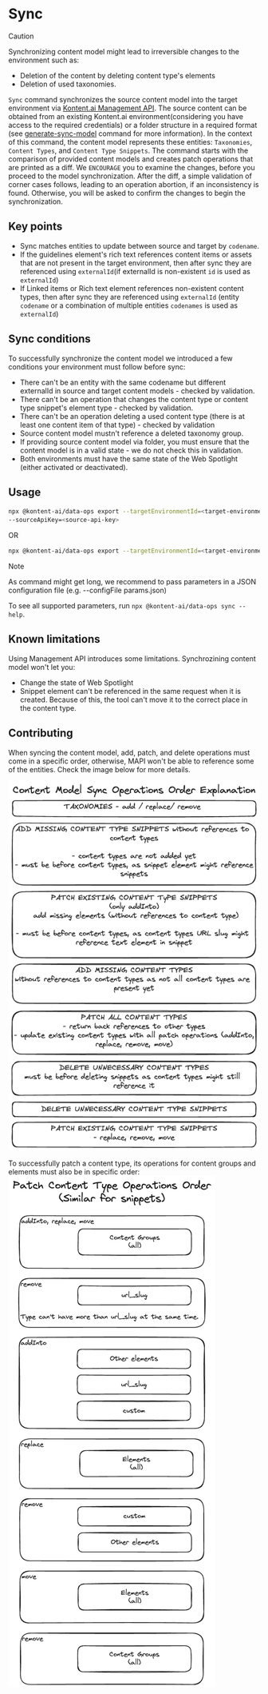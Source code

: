 # Sync
> [!CAUTION] 
> Synchronizing content model might lead to irreversible changes to the environment such as:
> - Deletion of the content by deleting content type's elements
> - Deletion of used taxonomies.

`Sync` command synchronizes the source content model into the target environment via [Kontent.ai Management API](https://kontent.ai/learn/docs/apis/openapi/management-api-v2/). The source content can be obtained from an existing Kontent.ai environment(considering you have access to the required credentials) or a folder structure in a required format (see [generate-sync-model](../generateSyncModel/README.md) command for more information). In the context of this command, the content model represents these entities: `Taxonomies`, `Content Types`, and `Content Type Snippets`. The command starts with the comparison of provided content models and creates patch operations that are printed as a diff. We `ENCOURAGE` you to examine the changes, before you proceed to the model synchronization. After the diff, a simple validation of corner cases follows, leading to an operation abortion, if an inconsistency is found. Otherwise, you will be asked to confirm the changes to begin the synchronization.

## Key points
- Sync matches entities to update between source and target by `codename`.
- If the guidelines element's rich text references content items or assets that are not present in the target environment, then after sync they are referenced using `externalId`(if externalId is non-existent `id` is used as `externalId`)
- If Linked items or Rich text element references non-existent content types, then after sync they are referenced using `externalId` (entity `codename` or a combination of multiple entities `codenames` is used as `externalId`)

## Sync conditions
To successfully synchronize the content model we introduced a few conditions your environment must follow before sync:
- There can't be an entity with the same codename but different externalId in source and target content models - checked by validation.
- There can't be an operation that changes the content type or content type snippet's element type - checked by validation.
- There can't be an operation deleting a used content type (there is at least one content item of that type) - checked by validation
- Source content model mustn't reference a deleted taxonomy group.
- If providing source content model via folder, you must ensure that the content model is in a valid state - we do not check this in validation.
- Both environments must have the same state of the Web Spotlight (either activated or deactivated).

## Usage
```bash
npx @kontent-ai/data-ops export --targetEnvironmentId=<target-environment-id> --targetApiKey=<target-management-API-key> --sourceEnvironmentId=<source-environment-id>
--sourceApiKey=<source-api-key>
```
OR

```bash
npx @kontent-ai/data-ops export --targetEnvironmentId=<target-environment-id> --targetApiKey=<target-management-API-key> --folderName=<path-to-content-folder>
```

> [!NOTE]  
> As command might get long, we recommend to pass parameters in a JSON configuration file (e.g. --configFile params.json) 

To see all supported parameters, run `npx @kontent-ai/data-ops sync --help`.

## Known limitations
Using Management API introduces some limitations. Synchrozining content model won't let you:
- Change the state of Web Spotlight
- Snippet element can't be referenced in the same request when it is created. Because of this, the tool can't move it to the correct place in the content type.

## Contributing

When syncing the content model, add, patch, and delete operations must come in a specific order, otherwise, MAPI won't be able to reference some of the entities. Check the image below for more details.

![Content model operations order](./content_model_operations_order.png)

To successfully patch a content type, its operations for content groups and elements must also be in specific order:
![Content type operations order](./content_type_operations_order.png)


